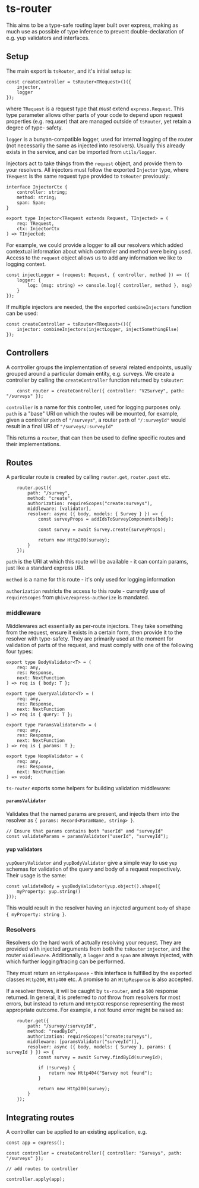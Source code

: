 # ts-router

This aims to be a type-safe routing layer built over express, making as much use as possible of type inference to prevent double-declaration of e.g. yup validators and interfaces.

## Setup

The main export is `tsRouter`, and it's initial setup is:

```
const createController = tsRouter<TRequest>()({
    injector,
    logger
});
```

where `TRequest` is a request type that *must* extend `express.Request`. This type parameter allows
other parts of your code to depend upon request properties (e.g. req.user) that are managed outside of
`tsRouter`, yet retain a degree of type- safety.

`logger` is a bunyan-compatible logger, used for internal logging of the router (not necessarily the same as injected into resolvers). Usually this already exists in the service, and can be imported from `utils/logger`.

Injectors act to take things from the `request` object, and provide them to your resolvers. All injectors must follow the exported `Injector` type, where `TRequest` is the same request type provided to `tsRouter` previously:

```
interface InjectorCtx {
    controller: string;
    method: string;
    span: Span;
}

export type Injector<TRequest extends Request, TInjected> = (
    req: TRequest,
    ctx: InjectorCtx
) => TInjected;
```

For example, we could provide a logger to all our resolvers which added contextual information about which controller and method were being used. Access to the `request` object allows us to add any information we like to logging context.

```
const injectLogger = (request: Request, { controller, method }) => ({
    logger: {
        log: (msg: string) => console.log({ controller, method }, msg)
    }
});
```

If multiple injectors are needed, the the exported `combineInjectors` function can be used:

```
const createController = tsRouter<TRequest>()({
    injector: combineInjectors(injectLogger, injectSomethingElse)
});
```

## Controllers

A controller groups the implementation of several related endpoints, usually grouped around a particular domain entity, e.g. surveys. We create a controller by calling the `createController` function returned by `tsRouter`:

```
    const router = createController({ controller: "V2Survey", path: "/surveys" });
```

`controller` is a name for this controller, used for logging purposes only. `path` is a "base" URI on which the routes will be mounted, for example, given a controller `path` of `"/surveys"`, a router `path` of `"/:surveyId"` would result in a final URI of `"/surveys/:surveyId"`

This returns a `router`, that can then be used to define specific routes and their implementations.

## Routes

A particular route is created by calling `router.get`, `router.post` etc.

```
    router.post({
        path: "/survey",
        method: "create",
        authorization: requireScopes("create:surveys"),
        middleware: [validator],
        resolver: async ({ body, models: { Survey } }) => {
            const surveyProps = addIdsToSurveyComponents(body);

            const survey = await Survey.create(surveyProps);

            return new Http200(survey);
        }
    });
```

`path` is the URI at which this route will be available - it can contain params, just like a standard express URI.

`method` is a name for this route - it's only used for logging information

`authorization` restricts the access to this route - currently use of `requireScopes` from `@hive/express-authorize` is mandated.

### middleware
Middlewares act essentially as per-route injectors. They take something from the request, ensure it exists in a certain form, then provide it to the resolver with type-safety. They are primarily used at the moment for validation of parts of the request, and must comply with one of the following four types:

```
export type BodyValidator<T> = (
    req: any,
    res: Response,
    next: NextFunction
) => req is { body: T };

export type QueryValidator<T> = (
    req: any,
    res: Response,
    next: NextFunction
) => req is { query: T };

export type ParamsValidator<T> = (
    req: any,
    res: Response,
    next: NextFunction
) => req is { params: T };

export type NoopValidator = (
    req: any,
    res: Response,
    next: NextFunction
) => void;
```

`ts-router` exports some helpers for building validation middleware:

#### `paramsValidator`
Validates that the named params are present, and injects them into the resolver as `{ params: Record<ParamName, string> }`.

```
// Ensure that params contains both "userId" and "surveyId"
const validateParams = paramsValidator("userId", "surveyId");
```

#### yup validators
`yupQueryValidator` and `yupBodyValidator` give a simple way to use `yup` schemas for validation of the query and body of a request respectively. Their usage is the same:

```
const validateBody = yupBodyValidator(yup.object().shape({
    myProperty: yup.string()
}));
```

This would result in the resolver having an injected argument `body` of shape `{ myProperty: string }`.

### Resolvers

Resolvers do the hard work of actually resolving your request. They are provided with injected arguments from both the `tsRouter` `injector`, and the router `middleware`. Additionally, a `logger` and a `span` are always injected, with which further logging/tracing can be performed.

They must return an `HttpResponse` - this interface is fulfilled by the exported classes `Http200`, `Http400` etc. A promise to an `HttpResponse` is also accepted.

If a resolver throws, it will be caught by `ts-router`, and a `500` response returned. In general, it is preferred to *not* throw from resolvers for most errors, but instead to return and `HttpXXX` response representing the most appropriate outcome. For example, a not found error might be raised as:

```
    router.get({
        path: "/survey/:surveyId",
        method: "readById",
        authorization: requireScopes("create:surveys"),
        middleware: [paramsValidator("surveyId")],
        resolver: async ({ body, models: { Survey }, params: { surveyId } }) => {
            const survey = await Survey.findById(surveyId);

            if (!survey) {
                return new Http404("Survey not found");
            }

            return new Http200(survey);
        }
    });
```

## Integrating routes

A controller can be applied to an existing application, e.g.

```
const app = express();

const controller = createController({ controller: "Surveys", path: "/surveys" });

// add routes to controller

controller.apply(app);
```